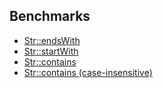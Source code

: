 ## Benchmarks

- [Str::endsWith](https://github.com/mujiciok/laravel-benchmarks/tree/master/app/Benchmarks/FirstCharacter/readme.md)
- [Str::startWith](https://github.com/mujiciok/laravel-benchmarks/tree/master/app/Benchmarks/LastCharacter/readme.md)
- [Str::contains](https://github.com/mujiciok/laravel-benchmarks/tree/master/app/Benchmarks/StringContains/readme.md)
- [Str::contains (case-insensitive)](https://github.com/mujiciok/laravel-benchmarks/tree/master/app/Benchmarks/StringContainsCaseInsensitive/readme.md)
